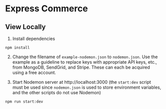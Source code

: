 # Express Commerce


## View Locally

1. Install dependencies

```
npm install
```

2. Change the filename of `example-nodemon.json` to `nodemon.json`. Use the example as a guideline to replace keys with appropriate API keys, etc., from MongoDB, SendGrid, and Stripe. These can each be acquired using a free account.

3. Start Nodemon server at http://localhost:3000 (the `start:dev` script must be used since `nodemon.json` is used to store environment variables, and the other scripts do not use Nodemon)

```
npm run start:dev
```
